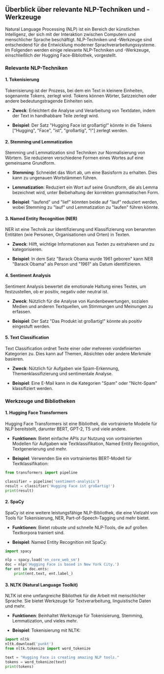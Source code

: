 ## Überblick über relevante NLP-Techniken und -Werkzeuge

Natural Language Processing (NLP) ist ein Bereich der künstlichen Intelligenz, der sich mit der Interaktion zwischen Computern und menschlicher Sprache beschäftigt. NLP-Techniken und -Werkzeuge sind entscheidend für die Entwicklung moderner Sprachverarbeitungssysteme. Im Folgenden werden einige relevante NLP-Techniken und -Werkzeuge, einschließlich der Hugging Face-Bibliothek, vorgestellt.

### Relevante NLP-Techniken

#### 1. Tokenisierung

Tokenisierung ist der Prozess, bei dem ein Text in kleinere Einheiten, sogenannte Tokens, zerlegt wird. Tokens können Wörter, Satzzeichen oder andere bedeutungstragende Einheiten sein.

- **Zweck**: Erleichtert die Analyse und Verarbeitung von Textdaten, indem der Text in handhabbare Teile zerlegt wird.

- **Beispiel**: Der Satz "Hugging Face ist großartig!" könnte in die Tokens ["Hugging", "Face", "ist", "großartig", "!"] zerlegt werden.

#### 2. Stemming und Lemmatization

Stemming und Lemmatization sind Techniken zur Normalisierung von Wörtern. Sie reduzieren verschiedene Formen eines Wortes auf eine gemeinsame Grundform.

- **Stemming**: Schneidet das Wort ab, um eine Basisform zu erhalten. Dies kann zu ungenauen Wortstämmen führen.
- **Lemmatization**: Reduziert ein Wort auf seine Grundform, die als Lemma bezeichnet wird, unter Beibehaltung der korrekten grammatischen Form.

- **Beispiel**: "laufend" und "lief" könnten beide auf "lauf" reduziert werden, wobei Stemming zu "lauf" und Lemmatization zu "laufen" führen könnte.

#### 3. Named Entity Recognition (NER)

NER ist eine Technik zur Identifizierung und Klassifizierung von benannten Entitäten (wie Personen, Organisationen und Orten) in Texten.

- **Zweck**: Hilft, wichtige Informationen aus Texten zu extrahieren und zu kategorisieren.

- **Beispiel**: In dem Satz "Barack Obama wurde 1961 geboren" kann NER "Barack Obama" als Person und "1961" als Datum identifizieren.

#### 4. Sentiment Analysis

Sentiment Analysis bewertet die emotionale Haltung eines Textes, um festzustellen, ob er positiv, negativ oder neutral ist.

- **Zweck**: Nützlich für die Analyse von Kundenbewertungen, sozialen Medien und anderen Textquellen, um Stimmungen und Meinungen zu erfassen.

- **Beispiel**: Der Satz "Das Produkt ist großartig!" könnte als positiv eingestuft werden.

#### 5. Text Classification

Text Classification ordnet Texte einer oder mehreren vordefinierten Kategorien zu. Dies kann auf Themen, Absichten oder andere Merkmale basieren.

- **Zweck**: Nützlich für Aufgaben wie Spam-Erkennung, Themenklassifizierung und sentimentale Analyse.

- **Beispiel**: Eine E-Mail kann in die Kategorien "Spam" oder "Nicht-Spam" klassifiziert werden.

### Werkzeuge und Bibliotheken

#### 1. Hugging Face Transformers

Hugging Face Transformers ist eine Bibliothek, die vortrainierte Modelle für NLP bereitstellt, darunter BERT, GPT-2, T5 und viele andere.

- **Funktionen**: Bietet einfache APIs zur Nutzung von vortrainierten Modellen für Aufgaben wie Textklassifikation, Named Entity Recognition, Textgenerierung und mehr.

- **Beispiel**: Verwenden Sie ein vortrainiertes BERT-Modell für Textklassifikation:

```python
from transformers import pipeline

classifier = pipeline('sentiment-analysis')
result = classifier('Hugging Face ist großartig!')
print(result)
```

#### 2. SpaCy
SpaCy ist eine weitere leistungsfähige NLP-Bibliothek, die eine Vielzahl von Tools für Tokenisierung, NER, Part-of-Speech-Tagging und mehr bietet.

- **Funktionen**: Bietet robuste und schnelle NLP-Tools, die auf großen Textkorpora trainiert sind.

- **Beispiel**: Named Entity Recognition mit SpaCy:

```python
import spacy

nlp = spacy.load('en_core_web_sm')
doc = nlp('Hugging Face is based in New York City.')
for ent in doc.ents:
    print(ent.text, ent.label_)
```

#### 3. NLTK (Natural Language Toolkit)
NLTK ist eine umfangreiche Bibliothek für die Arbeit mit menschlicher Sprache. Sie bietet Werkzeuge für Textverarbeitung, linguistische Daten und mehr.

- **Funktionen**: Beinhaltet Werkzeuge für Tokenisierung, Stemming, Lemmatization, und vieles mehr.

- **Beispiel**: Tokenisierung mit NLTK:


```python
import nltk
nltk.download('punkt')
from nltk.tokenize import word_tokenize

text = "Hugging Face is creating amazing NLP tools."
tokens = word_tokenize(text)
print(tokens)
```